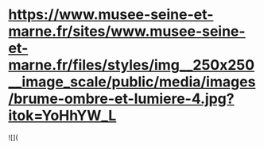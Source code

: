 # https://www.musee-seine-et-marne.fr/sites/www.musee-seine-et-marne.fr/files/styles/img__250x250__image_scale/public/media/images/brume-ombre-et-lumiere-4.jpg?itok=YoHhYW_L

![](
